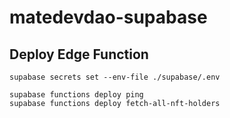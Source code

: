 # matedevdao-supabase

## Deploy Edge Function

```
supabase secrets set --env-file ./supabase/.env

supabase functions deploy ping
supabase functions deploy fetch-all-nft-holders
```
